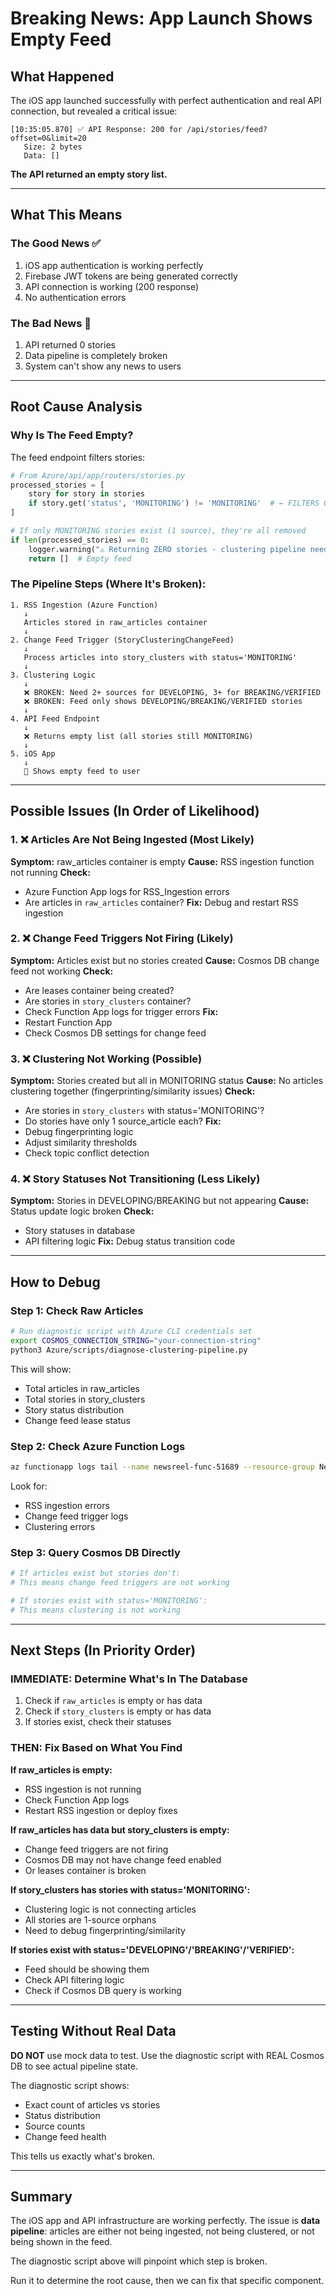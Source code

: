 # Breaking News: App Launch Shows Empty Feed

## What Happened

The iOS app launched successfully with perfect authentication and real API connection, but revealed a critical issue:

```
[10:35:05.870] ✅ API Response: 200 for /api/stories/feed?offset=0&limit=20
   Size: 2 bytes
   Data: []
```

**The API returned an empty story list.**

---

## What This Means

### The Good News ✅
1. iOS app authentication is working perfectly
2. Firebase JWT tokens are being generated correctly
3. API connection is working (200 response)
4. No authentication errors

### The Bad News 🔴
1. API returned 0 stories
2. Data pipeline is completely broken
3. System can't show any news to users

---

## Root Cause Analysis

### Why Is The Feed Empty?

The feed endpoint filters stories:
```python
# From Azure/api/app/routers/stories.py
processed_stories = [
    story for story in stories 
    if story.get('status', 'MONITORING') != 'MONITORING'  # ← FILTERS OUT MONITORING
]

# If only MONITORING stories exist (1 source), they're all removed
if len(processed_stories) == 0:
    logger.warning("⚠️ Returning ZERO stories - clustering pipeline needs to process")
    return []  # Empty feed
```

### The Pipeline Steps (Where It's Broken):

```
1. RSS Ingestion (Azure Function)
   ↓
   Articles stored in raw_articles container
   ↓
2. Change Feed Trigger (StoryClusteringChangeFeed)
   ↓
   Process articles into story_clusters with status='MONITORING'
   ↓
3. Clustering Logic
   ↓
   ❌ BROKEN: Need 2+ sources for DEVELOPING, 3+ for BREAKING/VERIFIED
   ❌ BROKEN: Feed only shows DEVELOPING/BREAKING/VERIFIED stories
   ↓
4. API Feed Endpoint
   ↓
   ❌ Returns empty list (all stories still MONITORING)
   ↓
5. iOS App
   ↓
   🔴 Shows empty feed to user
```

---

## Possible Issues (In Order of Likelihood)

### 1. ❌ Articles Are Not Being Ingested (Most Likely)
**Symptom:** raw_articles container is empty
**Cause:** RSS ingestion function not running
**Check:** 
  - Azure Function App logs for RSS_Ingestion errors
  - Are articles in `raw_articles` container?
**Fix:** Debug and restart RSS ingestion

### 2. ❌ Change Feed Triggers Not Firing (Likely)
**Symptom:** Articles exist but no stories created
**Cause:** Cosmos DB change feed not working
**Check:**
  - Are leases container being created?
  - Are stories in `story_clusters` container?
  - Check Function App logs for trigger errors
**Fix:** 
  - Restart Function App
  - Check Cosmos DB settings for change feed

### 3. ❌ Clustering Not Working (Possible)
**Symptom:** Stories created but all in MONITORING status
**Cause:** No articles clustering together (fingerprinting/similarity issues)
**Check:**
  - Are stories in `story_clusters` with status='MONITORING'?
  - Do stories have only 1 source_article each?
**Fix:**
  - Debug fingerprinting logic
  - Adjust similarity thresholds
  - Check topic conflict detection

### 4. ❌ Story Statuses Not Transitioning (Less Likely)
**Symptom:** Stories in DEVELOPING/BREAKING but not appearing
**Cause:** Status update logic broken
**Check:**
  - Story statuses in database
  - API filtering logic
**Fix:** Debug status transition code

---

## How to Debug

### Step 1: Check Raw Articles
```bash
# Run diagnostic script with Azure CLI credentials set
export COSMOS_CONNECTION_STRING="your-connection-string"
python3 Azure/scripts/diagnose-clustering-pipeline.py
```

This will show:
- Total articles in raw_articles
- Total stories in story_clusters  
- Story status distribution
- Change feed lease status

### Step 2: Check Azure Function Logs
```bash
az functionapp logs tail --name newsreel-func-51689 --resource-group Newsreel-RG
```

Look for:
- RSS ingestion errors
- Change feed trigger logs
- Clustering errors

### Step 3: Query Cosmos DB Directly
```python
# If articles exist but stories don't:
# This means change feed triggers are not working

# If stories exist with status='MONITORING':
# This means clustering is not working
```

---

## Next Steps (In Priority Order)

### IMMEDIATE: Determine What's In The Database
1. Check if `raw_articles` is empty or has data
2. Check if `story_clusters` is empty or has data
3. If stories exist, check their statuses

### THEN: Fix Based on What You Find

**If raw_articles is empty:**
- RSS ingestion is not running
- Check Function App logs
- Restart RSS ingestion or deploy fixes

**If raw_articles has data but story_clusters is empty:**
- Change feed triggers are not firing
- Cosmos DB may not have change feed enabled
- Or leases container is broken

**If story_clusters has stories with status='MONITORING':**
- Clustering logic is not connecting articles
- All stories are 1-source orphans
- Need to debug fingerprinting/similarity

**If stories exist with status='DEVELOPING'/'BREAKING'/'VERIFIED':**
- Feed should be showing them
- Check API filtering logic
- Check if Cosmos DB query is working

---

## Testing Without Real Data

**DO NOT** use mock data to test. Use the diagnostic script with REAL Cosmos DB to see actual pipeline state.

The diagnostic script shows:
- Exact count of articles vs stories
- Status distribution
- Source counts
- Change feed health

This tells us exactly what's broken.

---

## Summary

The iOS app and API infrastructure are working perfectly. The issue is **data pipeline**: articles are either not being ingested, not being clustered, or not being shown in the feed.

The diagnostic script above will pinpoint which step is broken.

Run it to determine the root cause, then we can fix that specific component.

